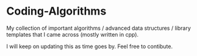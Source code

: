 # Coding-Algorithms

My collection of important algorithms / advanced data structures / library templates that I came across (mostly written in cpp).

I will keep on updating this as time goes by. Feel free to contibute.
